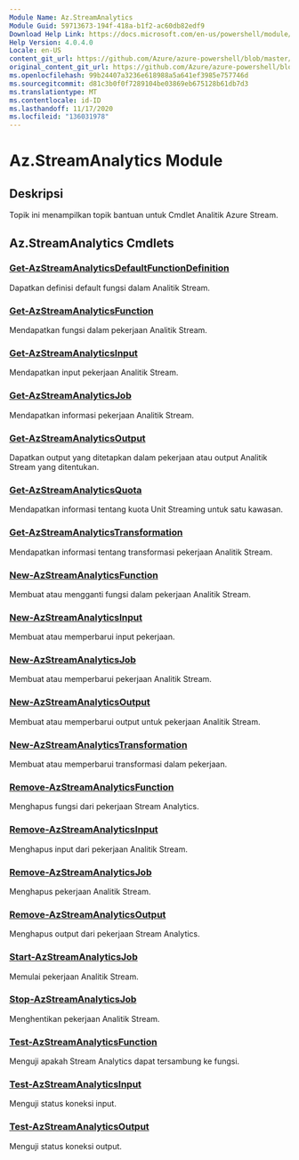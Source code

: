 ```yaml
---
Module Name: Az.StreamAnalytics
Module Guid: 59713673-194f-418a-b1f2-ac60db82edf9
Download Help Link: https://docs.microsoft.com/en-us/powershell/module/az.streamanalytics
Help Version: 4.0.4.0
Locale: en-US
content_git_url: https://github.com/Azure/azure-powershell/blob/master/src/StreamAnalytics/StreamAnalytics/help/Az.StreamAnalytics.md
original_content_git_url: https://github.com/Azure/azure-powershell/blob/master/src/StreamAnalytics/StreamAnalytics/help/Az.StreamAnalytics.md
ms.openlocfilehash: 99b24407a3236e618988a5a641ef3985e757746d
ms.sourcegitcommit: d81c3b0f0f7289104be03869eb675128b61db7d3
ms.translationtype: MT
ms.contentlocale: id-ID
ms.lasthandoff: 11/17/2020
ms.locfileid: "136031978"
---
```

# Az.StreamAnalytics Module
## Deskripsi
Topik ini menampilkan topik bantuan untuk Cmdlet Analitik Azure Stream.

## Az.StreamAnalytics Cmdlets
### [Get-AzStreamAnalyticsDefaultFunctionDefinition](Get-AzStreamAnalyticsDefaultFunctionDefinition.md)
Dapatkan definisi default fungsi dalam Analitik Stream.

### [Get-AzStreamAnalyticsFunction](Get-AzStreamAnalyticsFunction.md)
Mendapatkan fungsi dalam pekerjaan Analitik Stream.

### [Get-AzStreamAnalyticsInput](Get-AzStreamAnalyticsInput.md)
Mendapatkan input pekerjaan Analitik Stream.

### [Get-AzStreamAnalyticsJob](Get-AzStreamAnalyticsJob.md)
Mendapatkan informasi pekerjaan Analitik Stream.

### [Get-AzStreamAnalyticsOutput](Get-AzStreamAnalyticsOutput.md)
Dapatkan output yang ditetapkan dalam pekerjaan atau output Analitik Stream yang ditentukan.

### [Get-AzStreamAnalyticsQuota](Get-AzStreamAnalyticsQuota.md)
Mendapatkan informasi tentang kuota Unit Streaming untuk satu kawasan.

### [Get-AzStreamAnalyticsTransformation](Get-AzStreamAnalyticsTransformation.md)
Mendapatkan informasi tentang transformasi pekerjaan Analitik Stream.

### [New-AzStreamAnalyticsFunction](New-AzStreamAnalyticsFunction.md)
Membuat atau mengganti fungsi dalam pekerjaan Analitik Stream.

### [New-AzStreamAnalyticsInput](New-AzStreamAnalyticsInput.md)
Membuat atau memperbarui input pekerjaan.

### [New-AzStreamAnalyticsJob](New-AzStreamAnalyticsJob.md)
Membuat atau memperbarui pekerjaan Analitik Stream.

### [New-AzStreamAnalyticsOutput](New-AzStreamAnalyticsOutput.md)
Membuat atau memperbarui output untuk pekerjaan Analitik Stream.

### [New-AzStreamAnalyticsTransformation](New-AzStreamAnalyticsTransformation.md)
Membuat atau memperbarui transformasi dalam pekerjaan.

### [Remove-AzStreamAnalyticsFunction](Remove-AzStreamAnalyticsFunction.md)
Menghapus fungsi dari pekerjaan Stream Analytics.

### [Remove-AzStreamAnalyticsInput](Remove-AzStreamAnalyticsInput.md)
Menghapus input dari pekerjaan Analitik Stream.

### [Remove-AzStreamAnalyticsJob](Remove-AzStreamAnalyticsJob.md)
Menghapus pekerjaan Analitik Stream.

### [Remove-AzStreamAnalyticsOutput](Remove-AzStreamAnalyticsOutput.md)
Menghapus output dari pekerjaan Stream Analytics.

### [Start-AzStreamAnalyticsJob](Start-AzStreamAnalyticsJob.md)
Memulai pekerjaan Analitik Stream.

### [Stop-AzStreamAnalyticsJob](Stop-AzStreamAnalyticsJob.md)
Menghentikan pekerjaan Analitik Stream.

### [Test-AzStreamAnalyticsFunction](Test-AzStreamAnalyticsFunction.md)
Menguji apakah Stream Analytics dapat tersambung ke fungsi.

### [Test-AzStreamAnalyticsInput](Test-AzStreamAnalyticsInput.md)
Menguji status koneksi input.

### [Test-AzStreamAnalyticsOutput](Test-AzStreamAnalyticsOutput.md)
Menguji status koneksi output.

